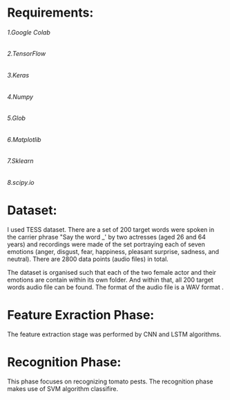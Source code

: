 # Requirements:
###### 1.Google Colab
###### 2.TensorFlow
###### 3.Keras
###### 4.Numpy
###### 5.Glob
###### 6.Matplotlib
###### 7.Sklearn
###### 8.scipy.io




# Dataset:
I used TESS dataset. There are a set of 200 target words were spoken in the carrier phrase "Say the word _' by two actresses (aged 26 and 64 years) and recordings were made of the set portraying each of seven emotions (anger, disgust, fear, happiness, pleasant surprise, sadness, and neutral). There are 2800 data points (audio files) in total.

The dataset is organised such that each of the two female actor and their emotions are contain within its own folder. And within that, all 200 target words audio file can be found. The format of the audio file is a WAV format .

# Feature Exraction Phase:
The feature extraction stage was performed by CNN and LSTM algorithms.

# Recognition Phase:
This phase focuses on recognizing tomato pests. The recognition phase makes use of SVM algorithm classifire.
